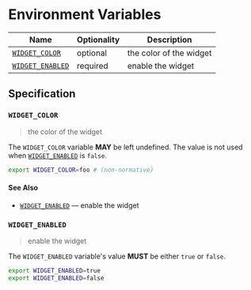# Environment Variables

| Name               | Optionality | Description             |
| ------------------ | ----------- | ----------------------- |
| [`WIDGET_COLOR`]   | optional    | the color of the widget |
| [`WIDGET_ENABLED`] | required    | enable the widget       |

## Specification

### `WIDGET_COLOR`

> the color of the widget

The `WIDGET_COLOR` variable **MAY** be left undefined. The value is not used
when [`WIDGET_ENABLED`] is `false`.

```bash
export WIDGET_COLOR=foo # (non-normative)
```

#### See Also

- [`WIDGET_ENABLED`] — enable the widget

### `WIDGET_ENABLED`

> enable the widget

The `WIDGET_ENABLED` variable's value **MUST** be either `true` or `false`.

```bash
export WIDGET_ENABLED=true
export WIDGET_ENABLED=false
```

<!-- references -->

[`widget_color`]: #WIDGET_COLOR
[`widget_enabled`]: #WIDGET_ENABLED
